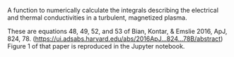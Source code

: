 A function to numerically calculate the integrals describing the electrical and thermal conductivities in a turbulent, magnetized plasma.  

These are equations 48, 49, 52, and 53 of Bian, Kontar, & Emslie 2016, ApJ, 824, 78.  (https://ui.adsabs.harvard.edu/abs/2016ApJ...824...78B/abstract)  Figure 1 of that paper is reproduced in the Jupyter notebook.
